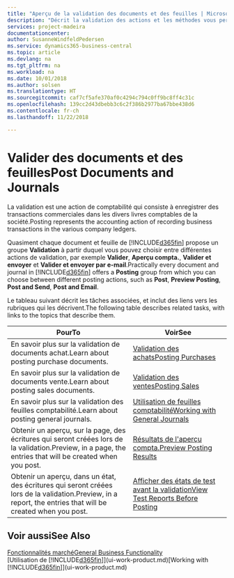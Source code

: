 ```yaml
---
title: "Aperçu de la validation des documents et des feuilles | Microsoft Docs"
description: "Décrit la validation des actions et les méthodes vous permettant de valider des documents et des feuilles."
services: project-madeira
documentationcenter: 
author: SusanneWindfeldPedersen
ms.service: dynamics365-business-central
ms.topic: article
ms.devlang: na
ms.tgt_pltfrm: na
ms.workload: na
ms.date: 10/01/2018
ms.author: solsen
ms.translationtype: HT
ms.sourcegitcommit: caf7cf5afe370af0c4294c794c0ff9bc8ff4c31c
ms.openlocfilehash: 139cc2d43dbebb3c6c2f386b2977ba67bbe438d6
ms.contentlocale: fr-ch
ms.lasthandoff: 11/22/2018

---
```

# <a name="post-documents-and-journals"></a><span data-ttu-id="f44c1-103">Valider des documents et des feuilles</span><span class="sxs-lookup"><span data-stu-id="f44c1-103">Post Documents and Journals</span></span>
<span data-ttu-id="f44c1-104">La validation est une action de comptabilité qui consiste à enregistrer des transactions commerciales dans les divers livres comptables de la société.</span><span class="sxs-lookup"><span data-stu-id="f44c1-104">Posting represents the accounting action of recording business transactions in the various company ledgers.</span></span>

<span data-ttu-id="f44c1-105">Quasiment chaque document et feuille de [!INCLUDE[d365fin](includes/d365fin_md.md)] propose un groupe **Validation** à partir duquel vous pouvez choisir entre différentes actions de validation, par exemple **Valider**, **Aperçu compta.**, **Valider et envoyer** et **Valider et envoyer par e-mail**.</span><span class="sxs-lookup"><span data-stu-id="f44c1-105">Practically every document and journal in [!INCLUDE[d365fin](includes/d365fin_md.md)] offers a **Posting** group from which you can choose between different posting actions, such as **Post**, **Preview Posting**, **Post and Send**, **Post and Email**.</span></span>

<span data-ttu-id="f44c1-106">Le tableau suivant décrit les tâches associées, et inclut des liens vers les rubriques qui les décrivent.</span><span class="sxs-lookup"><span data-stu-id="f44c1-106">The following table describes related tasks, with links to the topics that describe them.</span></span>

| <span data-ttu-id="f44c1-107">Pour</span><span class="sxs-lookup"><span data-stu-id="f44c1-107">To</span></span> | <span data-ttu-id="f44c1-108">Voir</span><span class="sxs-lookup"><span data-stu-id="f44c1-108">See</span></span> |
| --- | --- |
| <span data-ttu-id="f44c1-109">En savoir plus sur la validation de documents achat.</span><span class="sxs-lookup"><span data-stu-id="f44c1-109">Learn about posting purchase documents.</span></span> |[<span data-ttu-id="f44c1-110">Validation des achats</span><span class="sxs-lookup"><span data-stu-id="f44c1-110">Posting Purchases</span></span>](ui-post-purchases.md) |
| <span data-ttu-id="f44c1-111">En savoir plus sur la validation de documents vente.</span><span class="sxs-lookup"><span data-stu-id="f44c1-111">Learn about posting sales documents.</span></span> |[<span data-ttu-id="f44c1-112">Validation des ventes</span><span class="sxs-lookup"><span data-stu-id="f44c1-112">Posting Sales</span></span>](ui-post-sales.md) |
| <span data-ttu-id="f44c1-113">En savoir plus sur la validation des feuilles comptabilité.</span><span class="sxs-lookup"><span data-stu-id="f44c1-113">Learn about posting general journals.</span></span> |[<span data-ttu-id="f44c1-114">Utilisation de feuilles comptabilité</span><span class="sxs-lookup"><span data-stu-id="f44c1-114">Working with General Journals</span></span>](ui-work-general-journals.md) |
| <span data-ttu-id="f44c1-115">Obtenir un aperçu, sur la page, des écritures qui seront créées lors de la validation.</span><span class="sxs-lookup"><span data-stu-id="f44c1-115">Preview, in a page, the entries that will be created when you post.</span></span> |[<span data-ttu-id="f44c1-116">Résultats de l'aperçu compta.</span><span class="sxs-lookup"><span data-stu-id="f44c1-116">Preview Posting Results</span></span>](ui-how-preview-post-results.md) |
| <span data-ttu-id="f44c1-117">Obtenir un aperçu, dans un état, des écritures qui seront créées lors de la validation.</span><span class="sxs-lookup"><span data-stu-id="f44c1-117">Preview, in a report, the entries that will be created when you post.</span></span> |[<span data-ttu-id="f44c1-118">Afficher des états de test avant la validation</span><span class="sxs-lookup"><span data-stu-id="f44c1-118">View Test Reports Before Posting</span></span>](ui-how-view-test-reports-posting.md) |

## <a name="see-also"></a><span data-ttu-id="f44c1-119">Voir aussi</span><span class="sxs-lookup"><span data-stu-id="f44c1-119">See Also</span></span>
[<span data-ttu-id="f44c1-120">Fonctionnalités marché</span><span class="sxs-lookup"><span data-stu-id="f44c1-120">General Business Functionality</span></span>](ui-across-business-areas.md)  
<span data-ttu-id="f44c1-121">[Utilisation de [!INCLUDE[d365fin](includes/d365fin_md.md)]](ui-work-product.md)</span><span class="sxs-lookup"><span data-stu-id="f44c1-121">[Working with [!INCLUDE[d365fin](includes/d365fin_md.md)]](ui-work-product.md)</span></span>


